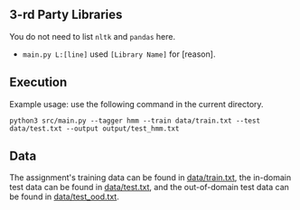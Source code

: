 

## 3-rd Party Libraries
You do not need to list `nltk` and `pandas` here.

* `main.py L:[line]` used `[Library Name]` for [reason].

## Execution
Example usage: use the following command in the current directory.

`python3 src/main.py --tagger hmm --train data/train.txt --test data/test.txt --output output/test_hmm.txt`

## Data

The assignment's training data can be found in [data/train.txt](data/train.txt), the in-domain test data can be found in [data/test.txt](data/test.txt), and the out-of-domain test data can be found in [data/test_ood.txt](data/test_ood.txt).

